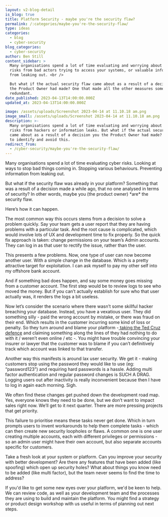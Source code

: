 ```yaml
---
layout: v2-blog-detail
is_blog: true
title: Platform Security - maybe you're the security flaw?
permalink: /:categories/maybe-you're-the-security-flaw/
type: ideas
categories:
  - blog
  - cyber-security
blog_categories:
  - cyber-security
author: Ben Still
content_sidebar: >
  Many organisations spend a lot of time evaluating and worrying about cyber
  risks from bad actors trying to access your systems, or valuable information
  from leaking out. <br />

  But what if the actual security flaw came about as a result of a decision you
  the Product Owner had made? One that made all the other measures somewhat
  redundant.
date_published: 2023-04-13T14:00:00.000Z
updated_at: 2023-04-13T14:00:00.000Z

image: /assets/uploads/Screenshot 2023-04-14 at 11.10.18 am.png
image_small: /assets/uploads/Screenshot 2023-04-14 at 11.10.18 am.png
description: >-
  Many organisations spend a lot of time evaluating and worrying about cyber
  risks from hackers or information leaks. But what if the actual security flaw
  came about as a result of a decision you the Product Owner had made? Some tips
  to identify and avoid this.
redirect_from:
  - /cyber-security/maybe-you're-the-security-flaw/
---
```


Many organisations spend a lot of time evaluating cyber risks. Looking at ways to stop bad things coming in. Stopping various behaviours. Preventing information from leaking out.

But what if the security flaw was already in your platform? Something that was a result of a decision made a while ago, that no one analysed in terms of security? In other words, maybe you (the product owner) \*are\* the security flaw.

Here’s how it can happen. 

The most common way this occurs stems from a decision to solve a problem quickly. Say your team gets a user report that they are having problems with a particular task. And the root cause is complicated, which would involve lots of UX and development time to fix properly. So the quick fix approach is taken: change permissions on your team’s Admin accounts. They can log in as that user to rectify the issue, rather than the user.

This presents a few problems. Now, one type of user can now become another user. With a simple change in the database. Which is a pretty attractive target for exploitation. I can ask myself to pay my other self into my offshore bank account.

And if something bad does happen, and say some money goes missing from a customer account. The first step would be to review logs to see who moved the money. But if you can’t actually establish for sure who that user actually was, it renders the logs a bit useless.

Now let’s consider the scenario where there wasn’t some skillful hacker breaching your database. Instead, you have a vexatious user. They did something silly - paid the wrong account by mistake, or there was fraud on their end. Which results in the customer incurring some kind of loss or penalty. So they turn around and blame your platform -[ taking the Ted Cruz defence](https://www.abc.net.au/news/2017-09-12/ted-cruz-appears-to-like-porn-video-on-twitter/8901566) and claiming something along the lines of they had nothing to do with it / weren’t even online / etc -. You might have trouble convincing your insurer or lawyer that the customer was to blame if you can’t definitively track which account was linked to that transfer.

Another way this manifests is around lax user security. We get it - making customers stop using the password they would like to use (eg: “password123”) and requiring hard passwords is a hassle. Adding multi factor authentication and regular password changes is SUCH A DRAG. Logging users out after inactivity is really inconvenient because then I have to log in again each morning. Sigh.

We often find these changes get pushed down the development road map. Yes, everyone knows they need to be done, but we don’t want to impact sales right now. We’ll get to it next quarter. There are more pressing projects that get priority.

This failure to prioritise means these tasks never get done. Which in turn prompts users to invent workarounds to help them complete tasks - which can then create new security loopholes or flaws. A common one is one user creating multiple accounts, each with different privileges or permissions - so an admin user might have their own account, but also separate accounts specific for customers.

Take a fresh look at your system or platform. Can you improve your security with better development? Are there any features that have been added (like spoofing) which open up security holes? What about things you know need to be added (like multi factor), but the team never seems to find the time to address?

If you'd like to get some new eyes over your platform, we'd be keen to help. We can review code, as well as your development team and the processes they are using to build and maintain the platform. You might find a strategy or product design workshop with us useful in terms of planning out next steps.
